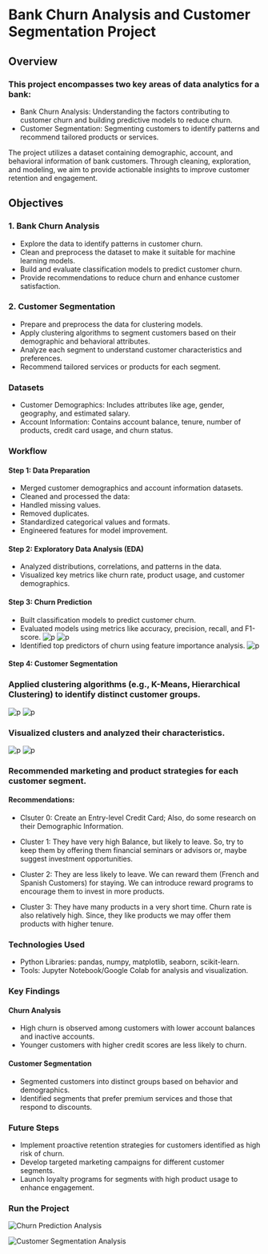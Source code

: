 # Bank Churn Analysis and Customer Segmentation Project
## Overview

### This project encompasses two key areas of data analytics for a bank:

  *  Bank Churn Analysis: Understanding the factors contributing to customer churn and building predictive models to reduce churn.
  *  Customer Segmentation: Segmenting customers to identify patterns and recommend tailored products or services.

The project utilizes a dataset containing demographic, account, and behavioral information of bank customers. Through cleaning, exploration, and modeling, we aim to provide actionable insights to improve customer retention and engagement.
## Objectives
### 1. Bank Churn Analysis

 * Explore the data to identify patterns in customer churn.
 * Clean and preprocess the dataset to make it suitable for machine learning models.
 * Build and evaluate classification models to predict customer churn.
 * Provide recommendations to reduce churn and enhance customer satisfaction.

### 2. Customer Segmentation

 * Prepare and preprocess the data for clustering models.
  *  Apply clustering algorithms to segment customers based on their demographic and behavioral attributes.
  *  Analyze each segment to understand customer characteristics and preferences.
  * Recommend tailored services or products for each segment.

### Datasets

  * Customer Demographics: Includes attributes like age, gender, geography, and estimated salary.
  * Account Information: Contains account balance, tenure, number of products, credit card usage, and churn status.

### Workflow
#### Step 1: Data Preparation

  *  Merged customer demographics and account information datasets.
  *  Cleaned and processed the data:
  *  Handled missing values.
  *  Removed duplicates.
  * Standardized categorical values and formats.
  * Engineered features for model improvement.

#### Step 2: Exploratory Data Analysis (EDA)

 * Analyzed distributions, correlations, and patterns in the data.
 * Visualized key metrics like churn rate, product usage, and customer demographics.

#### Step 3: Churn Prediction

  * Built classification models to predict customer churn.
  * Evaluated models using metrics like accuracy, precision, recall, and F1-score.
    ![p](https://github.com/MAHFUZATUL-BUSHRA/Bank-Churn_Customer-Project-/blob/main/churn/roc.png)
    ![p](https://github.com/MAHFUZATUL-BUSHRA/Bank-Churn_Customer-Project-/blob/main/churn/recall%20%26%20precision.png)
  * Identified top predictors of churn using feature importance analysis.
    ![p](https://github.com/MAHFUZATUL-BUSHRA/Bank-Churn_Customer-Project-/blob/main/churn/churn%20Features.png)

#### Step 4: Customer Segmentation

 ### Applied clustering algorithms (e.g., K-Means, Hierarchical Clustering) to identify distinct customer groups.
  ![p](https://github.com/MAHFUZATUL-BUSHRA/Bank-Churn_Customer-Project-/blob/main/customer_Seg_pictures/customer_Seg1.png)
  ![p](https://github.com/MAHFUZATUL-BUSHRA/Bank-Churn_Customer-Project-/blob/main/customer_Seg_pictures/customer_Seg2.png)

  ### Visualized clusters and analyzed their characteristics.
  ![p](https://github.com/MAHFUZATUL-BUSHRA/Bank-Churn_Customer-Project-/blob/main/customer_Seg_pictures/seg3.png)
  ![p](https://github.com/MAHFUZATUL-BUSHRA/Bank-Churn_Customer-Project-/blob/main/customer_Seg_pictures/seg4.png)

 ### Recommended marketing and product strategies for each customer segment.
 #### Recommendations:

   * Clsuter 0: Create an Entry-level Credit Card; Also, do some research on their Demographic Information.

   * Cluster 1: They have very high Balance, but likely to leave. So, try to keep them by offering them financial seminars or advisors or, maybe suggest investment opportunities.

   * Cluster 2: They are less likely to leave. We can reward them (French and Spanish Customers) for staying. We can introduce reward programs to encourage them to invest in more products.

   * Cluster 3: They have many products in a very short time. Churn rate is also relatively high. Since, they like products we may offer them products with higher tenure.

### Technologies Used

* Python Libraries: pandas, numpy, matplotlib, seaborn, scikit-learn.
* Tools: Jupyter Notebook/Google Colab for analysis and visualization.

### Key Findings
#### Churn Analysis

  * High churn is observed among customers with lower account balances and inactive accounts.
  * Younger customers with higher credit scores are less likely to churn.

#### Customer Segmentation

  * Segmented customers into distinct groups based on behavior and demographics.  
  * Identified segments that prefer premium services and those that respond to discounts.

### Future Steps

* Implement proactive retention strategies for customers identified as high risk of churn.
* Develop targeted marketing campaigns for different customer segments.
* Launch loyalty programs for segments with high product usage to enhance engagement.

### Run the Project
 ![Churn Prediction Analysis](https://github.com/MAHFUZATUL-BUSHRA/Bank-Churn_Customer-Project-/blob/main/Bank_Churn_Customer_Project.ipynb)
 
 ![Customer Segmentation Analysis](https://github.com/MAHFUZATUL-BUSHRA/Bank-Churn_Customer-Project-/blob/main/Bank_Customer_Segmentation.ipynb) 

